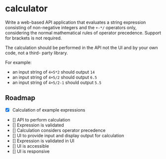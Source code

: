 # calculator

Write a web-based API application that evaluates a string expression consisting of non-negative
integers and the `+-*/` operators only, considering the normal mathematical rules of operator
precedence. Support for brackets is not required.

The calculation should be performed in the API not the UI and by your own code, not a third-
party library.

For example:
* an input string of `4+5*2` should output `14`
* an input string of `4+5/2` should output `6.5`
* an input string of `4+5/2-1` should output `5.5`

## Roadmap

- [x] Calculation of example expressions
- [] API to perform calculation
- [] Expression is validated
- [] Calculation considers operator precedence
- [] UI to provide input and display output for calculation
- [] Expression is validated in UI
- [] UI is accessible
- [] UI is responsive